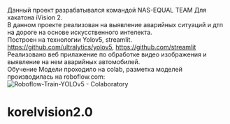 Данный проект разрабатывался командой NAS-EQUAL TEAM Для хакатона iVision 2.<br>
В данном проекте реализован на выявление аварийных ситуаций и дтп на дороге на основе искусственного интелекта.<br>
Построен на технологии Yolov5, streamlit.<br>
https://github.com/ultralytics/yolov5, https://github.com/streamlit<br>
Реализовано веб прилажение по обработке видео изображения и выявление на нем аварийных автомобилей. <br>
Обучение Модели проходило на colab, разметка моделей производилась на roboflow.com:
<img>![Roboflow-Train-YOLOv5 - Colaboratory](https://user-images.githubusercontent.com/81685498/149662474-da7c5311-9f05-41e2-add5-3691fd4854c9.jpeg)
</img>


# korelvision2.0
